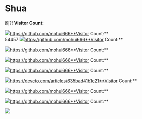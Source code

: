 # Shua
刷?!
**Visitor Count:** <br>

<img src="https://profile-counter.glitch.me/mohui666/count.svg" />https://github.com/mohui666**Visitor Count:** <br>
54457
<img src="https://profile-counter.glitch.me/mohui666/count.svg" />https://github.com/mohui666**Visitor Count:** <br>

<img src="https://profile-counter.glitch.me/mohui666/count.svg" />https://github.com/mohui666**Visitor Count:** <br>

<img src="https://profile-counter.glitch.me/mohui666/count.svg" />https://github.com/mohui666**Visitor Count:** <br>

<img src="https://profile-counter.glitch.me/mohui666/count.svg" />https://github.com/mohui666**Visitor Count:** <br>

<img src="https://profile-counter.glitch.me/mohui666/count.svg" />https://devcto.com/articles/635bad41b1e21**Visitor Count:** <br>

<img src="https://profile-counter.glitch.me/mohui666/count.svg" />https://github.com/mohui666**Visitor Count:** <br>

<img src="https://profile-counter.glitch.me/mohui666/count.svg" />https://github.com/mohui666**Visitor Count:** <br>

<img src="https://profile-counter.glitch.me/mohui666/count.svg" />
